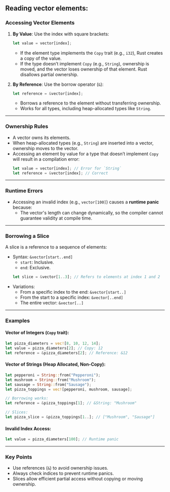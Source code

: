 ## Reading vector elements:

### **Accessing Vector Elements**
1. **By Value**: Use the index with square brackets:
   ```rust
   let value = vector[index];
   ```
   - If the element type implements the `Copy` trait (e.g., `i32`), Rust creates a copy of the value.
   - If the type doesn’t implement `Copy` (e.g., `String`), ownership is moved, and the vector loses ownership of that element. Rust disallows partial ownership.

2. **By Reference**: Use the borrow operator (`&`):
   ```rust
   let reference = &vector[index];
   ```
   - Borrows a reference to the element without transferring ownership.
   - Works for all types, including heap-allocated types like `String`.

---

### **Ownership Rules**
- A vector owns its elements.
- When heap-allocated types (e.g., `String`) are inserted into a vector, ownership moves to the vector.
- Accessing an element by value for a type that doesn’t implement `Copy` will result in a compilation error:
   ```rust
   let value = vector[index]; // Error for `String`
   let reference = &vector[index]; // Correct
   ```

---

### **Runtime Errors**
- Accessing an invalid index (e.g., `vector[100]`) causes a **runtime panic** because:
  - The vector's length can change dynamically, so the compiler cannot guarantee validity at compile time.

---

### **Borrowing a Slice**
A slice is a reference to a sequence of elements:
- Syntax: `&vector[start..end]`
  - `start`: Inclusive.
  - `end`: Exclusive.
  ```rust
  let slice = &vector[1..3]; // Refers to elements at index 1 and 2
  ```
- Variations:
  - From a specific index to the end: `&vector[start..]`
  - From the start to a specific index: `&vector[..end]`
  - The entire vector: `&vector[..]`

---

### **Examples**
#### Vector of Integers (`Copy` trait):
```rust
let pizza_diameters = vec![8, 10, 12, 14];
let value = pizza_diameters[2]; // Copy: 12
let reference = &pizza_diameters[2]; // Reference: &12
```

#### Vector of Strings (Heap Allocated, Non-Copy):
```rust
let pepperoni = String::from("Pepperoni");
let mushroom = String::from("Mushroom");
let sausage = String::from("Sausage");
let pizza_toppings = vec![pepperoni, mushroom, sausage];

// Borrowing works:
let reference = &pizza_toppings[1]; // &String: "Mushroom"

// Slices:
let pizza_slice = &pizza_toppings[1..]; // ["Mushroom", "Sausage"]
```

#### Invalid Index Access:
```rust
let value = pizza_diameters[100]; // Runtime panic
```

---

### **Key Points**
- Use references (`&`) to avoid ownership issues.
- Always check indices to prevent runtime panics.
- Slices allow efficient partial access without copying or moving ownership.

